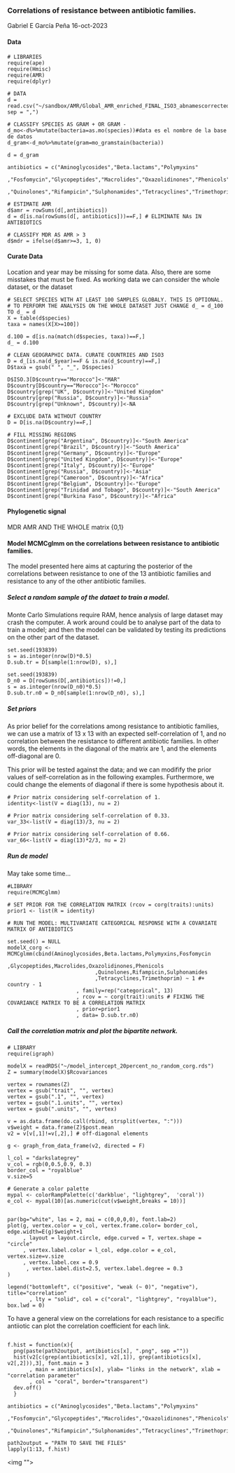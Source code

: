 ### Correlations of resistance between antibiotic families.
Gabriel E García Peña 16-oct-2023

#### Data
~~~
# LIBRARIES
require(ape)
require(Hmisc)
require(AMR)
require(dplyr)

# DATA
d = read.csv("~/sandbox/AMR/Global_AMR_enriched_FINAL_ISO3_abnamescorrected.csv", sep = ",")

# CLASSIFY SPECIES AS GRAM + OR GRAM -
d_mo<-d%>%mutate(bacteria=as.mo(species))#data es el nombre de la base de datos
d_gram<-d_mo%>%mutate(gram=mo_gramstain(bacteria))

d = d_gram

antibiotics = c("Aminoglycosides","Beta.lactams","Polymyxins"
                ,"Fosfomycin","Glycopeptides","Macrolides","Oxazolidinones","Phenicols"      
                ,"Quinolones","Rifampicin","Sulphonamides","Tetracyclines","Trimethoprim")

# ESTIMATE AMR
d$amr = rowSums(d[,antibiotics])
d = d[is.na(rowSums(d[, antibiotics]))==F,] # ELIMINATE NAs IN ANTIBIOTICS

# CLASSIFY MDR AS AMR > 3
d$mdr = ifelse(d$amr>=3, 1, 0)
~~~

#### Curate Data
Location and year may be missing for some data. Also, there are some misstakes that must be fixed.
As working data we can consider the whole dataset, or the dataset 

~~~
# SELECT SPECIES WITH AT LEAST 100 SAMPLES GLOBALY. THIS IS OPTIONAL.
# TO PERFORM THE ANALYSIS ON THE WHOLE DATASET JUST CHANGE d_ = d_100 TO d_ = d  
X = table(d$species)
taxa = names(X[X>=100])

d.100 = d[is.na(match(d$species, taxa))==F,]
d_ = d.100

# CLEAN GEOGRAPHIC DATA. CURATE COUNTRIES AND ISO3
D = d_[is.na(d_$year)==F & is.na(d_$country)==F,]
D$taxa = gsub(" ", "_", D$species)

D$ISO.3[D$country=="Morocco"]<-"MAR"
D$country[D$country=="Morocco"]<-"Morocco"
D$country[grep("UK", D$country)]<-"United Kingdom"
D$country[grep("Russia", D$country)]<-"Russia"
D$country[grep("Unknown", D$country)]<-NA

# EXCLUDE DATA WITHOUT COUNTRY
D = D[is.na(D$country)==F,]

# FILL MISSING REGIONS
D$continent[grep("Argentina", D$country)]<-"South America"
D$continent[grep("Brazil", D$country)]<-"South America"
D$continent[grep("Germany", D$country)]<-"Europe"
D$continent[grep("United Kingdom", D$country)]<-"Europe"
D$continent[grep("Italy", D$country)]<-"Europe"
D$continent[grep("Russia", D$country)]<-"Asia"
D$continent[grep("Cameroon", D$country)]<-"Africa"
D$continent[grep("Belgium", D$country)]<-"Europe"
D$continent[grep("Trinidad and Tobago", D$country)]<-"South America"
D$continent[grep("Burkina Faso", D$country)]<-"Africa"
~~~


#### Phylogenetic signal
 MDR
 AMR
 AND THE WHOLE matrix {0,1}

#### Model MCMCglmm on the correlations between resistance to antibiotic families.
The model presented here aims at capturing the posterior of the correlations between resistance to one of the 13 antibiotic families and resistance to any of the other antibiotic families. 

##### Select a random sample of the dataet to train a model.
Monte Carlo Simulations require RAM, hence analysis of large dataset may crash the computer. A work around could be to analyse part of the data to train a model; and then the model can be validated by testing its predictions on the other part of the dataset.

~~~~
set.seed(193839)
s = as.integer(nrow(D)*0.5)
D.sub.tr = D[sample(1:nrow(D), s),]

set.seed(193839)
D_n0 = D[rowSums(D[,antibiotics])!=0,]
s = as.integer(nrow(D_n0)*0.5)
D.sub.tr.n0 = D_n0[sample(1:nrow(D_n0), s),]

~~~~


##### Set priors
As prior belief for the correlations among resistance to antibiotic families, we can use a matrix of 13 x 13 with an expected self-correlation of 1, and no correlation between the resistance to different antibiotic families. In other words, the elements in the diagonal of the matrix are 1, and the elements off-diagonal are 0. 

This prior will be tested against the data; and we can modifify the prior values of self-correlation as in the following examples.
Furthermore, we could change the elements of diagonal if there is some hypothesis about it.

~~~
# Prior matrix considering self-correlation of 1.
identity<-list(V = diag(13), nu = 2)

# Prior matrix considering self-correlation of 0.33.
var_33<-list(V = diag(13)/3, nu = 2)

# Prior matrix considering self-correlation of 0.66.
var_66<-list(V = diag(13)*2/3, nu = 2)

~~~
##### Run de model
May take some time...
~~~
#LIBRARY
require(MCMCglmm)

# SET PRIOR FOR THE CORRELATION MATRIX (rcov = corg(traits):units)
prior1 <- list(R = identity)

# RUN THE MODEL: MULTIVARIATE CATEGORICAL RESPONSE WITH A COVARIATE MATRIX OF ANTIBIOTICS

set.seed() = NULL
modelX_corg <-MCMCglmm(cbind(Aminoglycosides,Beta.lactams,Polymyxins,Fosfomycin
                            ,Glycopeptides,Macrolides,Oxazolidinones,Phenicols
                            ,Quinolones,Rifampicin,Sulphonamides
                            ,Tetracyclines,Trimethoprim) ~ 1 #+ country - 1
                      , family=rep("categorical", 13)
                      , rcov = ~ corg(trait):units # FIXING THE COVARIANCE MATRIX TO BE A CORRELATION MATRIX
                      , prior=prior1
                      , data= D.sub.tr.n0)

~~~

##### Call the correlation matrix and plot the bipartite network.

~~~
# LIBRARY
require(igraph)

modelX = readRDS("~/model_intercept_20percent_no_random_corg.rds")
Z = summary(modelX)$Rcovariances

vertex = rownames(Z)
vertex = gsub("trait", "", vertex)
vertex = gsub(".1", "", vertex)
vertex = gsub(".1.units", "", vertex)
vertex = gsub(".units", "", vertex)

v = as.data.frame(do.call(rbind, strsplit(vertex, ":")))
v$weight = data.frame(Z)$post.mean
v2 = v[v[,1]!=v[,2],] # off-diagonal elements

g <- graph_from_data_frame(v2, directed = F)

l_col = "darkslategrey"
v_col = rgb(0,0.5,0.9, 0.3)
border_col = "royalblue"
v.size=5

# Generate a color palette
mypal <- colorRampPalette(c('darkblue', "lightgrey",  'coral'))
e_col <- mypal(10)[as.numeric(cut(v$weight,breaks = 10))]


par(bg="white", las = 2, mai = c(0,0,0,0), font.lab=2)
plot(g, vertex.color = v_col, vertex.frame.color= border_col, edge.width=E(g)$weight+1
     , layout = layout.circle, edge.curved = T, vertex.shape = "circle"
     , vertex.label.color = l_col, edge.color = e_col, vertex.size=v.size
     , vertex.label.cex = 0.9
      , vertex.label.dist=2.5, vertex.label.degree = 0.3
)

legend("bottomleft", c("positive", "weak (~ 0)", "negative"), title="correlation"
       , lty = "solid", col = c("coral", "lightgrey", "royalblue"), box.lwd = 0)

~~~
To have a general view on the correlations for each resistance to a specific antiiotic can plot the correlation coefficient for each link.

~~~

f.hist = function(x){
  png(paste(path2output, antibiotics[x], ".png", sep =""))
  hist(v2[c(grep(antibiotics[x], v2[,1]), grep(antibiotics[x], v2[,2])),3], font.main = 3
       , main = antibiotics[x], ylab= "links in the network", xlab = "correlation parameter"
       , col = "coral", border="transparent")
  dev.off()
  }

antibiotics = c("Aminoglycosides","Beta.lactams","Polymyxins"
                ,"Fosfomycin","Glycopeptides","Macrolides","Oxazolidinones","Phenicols"      
                ,"Quinolones","Rifampicin","Sulphonamides","Tetracyclines","Trimethoprim")

path2output = "PATH TO SAVE THE FILES"
lapply(1:13, f.hist)
~~~

<img "">



